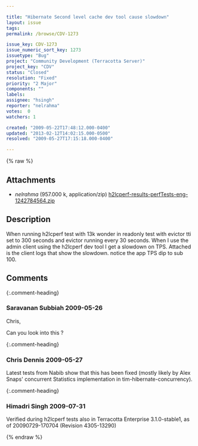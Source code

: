 ```yaml
---

title: "Hibernate Second level cache dev tool cause slowdown"
layout: issue
tags: 
permalink: /browse/CDV-1273

issue_key: CDV-1273
issue_numeric_sort_key: 1273
issuetype: "Bug"
project: "Community Development (Terracotta Server)"
project_key: "CDV"
status: "Closed"
resolution: "Fixed"
priority: "2 Major"
components: ""
labels: 
assignee: "hsingh"
reporter: "nelrahma"
votes:  0
watchers: 1

created: "2009-05-22T17:48:12.000-0400"
updated: "2013-02-12T14:02:15.000-0500"
resolved: "2009-05-27T17:15:18.000-0400"

---
```




{% raw %}


## Attachments
  
* <em>nelrahma</em> (957.000 k, application/zip) [h2lcperf-results-perfTests-eng-1242784564.zip](/attachments/CDV/CDV-1273/h2lcperf-results-perfTests-eng-1242784564.zip)
  



## Description

<div markdown="1" class="description">

When running h2lcperf test with 13k wonder in readonly test with evictor tti set to 300 seconds and evictor running every 30 seconds.  When I use the admin client using the h2lcperf dev tool I get a slowdown on TPS.
Attached is the client logs that show the slowdown.  notice the app TPS dip to sub 100.



</div>

## Comments


{:.comment-heading}
### **Saravanan Subbiah** <span class="date">2009-05-26</span>

<div markdown="1" class="comment">

Chris,

Can you look into this ?



</div>


{:.comment-heading}
### **Chris Dennis** <span class="date">2009-05-27</span>

<div markdown="1" class="comment">

Latest tests from Nabib show that this has been fixed (mostly likely by Alex Snaps' concurrent Statistics implementation in tim-hibernate-concurrency).

</div>


{:.comment-heading}
### **Himadri Singh** <span class="date">2009-07-31</span>

<div markdown="1" class="comment">

Verified during h2lcperf tests also in Terracotta Enterprise 3.1.0-stable1, as of 20090729-170704 (Revision 4305-13290)

</div>



{% endraw %}
